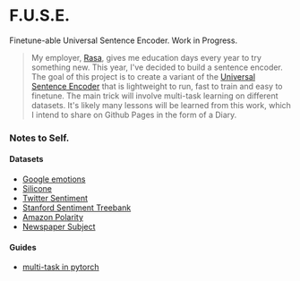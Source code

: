 # F.U.S.E. 

Finetune-able Universal Sentence Encoder. Work in Progress. 

> My employer, [Rasa](https://rasa.com/), gives me education days every year to try something new. This year, I've decided to build a sentence encoder. The goal of this project is to create a variant of the [Universal Sentence Encoder](https://arxiv.org/pdf/1803.11175.pdf) that is lightweight to run, fast to train and easy to finetune. The main trick will involve multi-task learning on different datasets. It's likely many lessons will be learned from this work, which I intend to share on Github Pages in the form of a Diary.

### Notes to Self.

#### Datasets 

- [Google emotions](https://github.com/google-research/google-research/tree/master/goemotions)
- [Silicone](https://huggingface.co/datasets/viewer/?dataset=silicone)
- [Twitter Sentiment](https://huggingface.co/datasets/viewer/?dataset=tweet_eval)
- [Stanford Sentiment Treebank](https://huggingface.co/datasets/viewer/?dataset=sst)
- [Amazon Polarity](https://huggingface.co/datasets/viewer/?dataset=amazon_polarity)
- [Newspaper Subject](https://huggingface.co/datasets/viewer/?dataset=liar)

#### Guides 

- [multi-task in pytorch](https://towardsdatascience.com/multi-task-learning-with-pytorch-and-fastai-6d10dc7ce855)
